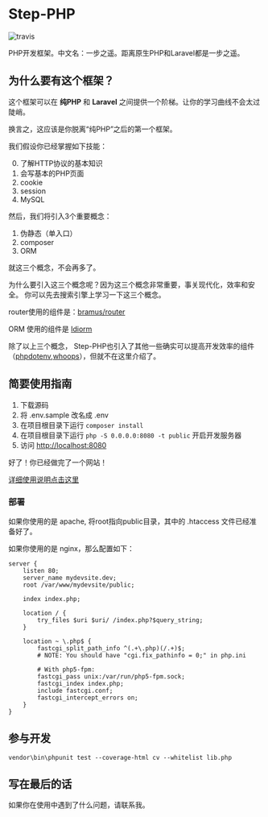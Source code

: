 # Step-PHP

![travis](https://travis-ci.com/picasso250/step-php.svg?branch=master)

PHP开发框架。中文名：一步之遥。距离原生PHP和Laravel都是一步之遥。

## 为什么要有这个框架？

这个框架可以在 **纯PHP** 和 **Laravel** 之间提供一个阶梯。让你的学习曲线不会太过陡峭。

换言之，这应该是你脱离“纯PHP”之后的第一个框架。

我们假设你已经掌握如下技能：

0. 了解HTTP协议的基本知识
0. 会写基本的PHP页面
1. cookie
2. session
3. MySQL

然后，我们将引入3个重要概念：

1. 伪静态（单入口）
2. composer
3. ORM

就这三个概念，不会再多了。

为什么要引入这三个概念呢？因为这三个概念非常重要，事关现代化，效率和安全。
你可以先去搜索引擎上学习一下这三个概念。

router使用的组件是：[bramus/router](https://github.com/bramus/router)

ORM 使用的组件是 [Idiorm](http://idiorm.readthedocs.io/en/latest/)

除了以上三个概念，
Step-PHP也引入了其他一些确实可以提高开发效率的组件（[phpdotenv](https://github.com/vlucas/phpdotenv),[whoops](https://github.com/filp/whoops)），但就不在这里介绍了。

## 简要使用指南

1. 下载源码
1. 将 .env.sample 改名成 .env
2. 在项目根目录下运行 `composer install`
2. 在项目根目录下运行 `php -S 0.0.0.0:8080 -t public` 开启开发服务器
3. 访问 [http://localhost:8080](http://localhost:8080)

好了！你已经做完了一个网站！

[详细使用说明点击这里](doc.md)

### 部署

如果你使用的是 apache, 将root指向public目录，其中的 .htaccess 文件已经准备好了。

如果你使用的是 nginx，那么配置如下：

    server {
        listen 80;
        server_name mydevsite.dev;
        root /var/www/mydevsite/public;

        index index.php;

        location / {
            try_files $uri $uri/ /index.php?$query_string;
        }

        location ~ \.php$ {
            fastcgi_split_path_info ^(.+\.php)(/.+)$;
            # NOTE: You should have "cgi.fix_pathinfo = 0;" in php.ini

            # With php5-fpm:
            fastcgi_pass unix:/var/run/php5-fpm.sock;
            fastcgi_index index.php;
            include fastcgi.conf;
            fastcgi_intercept_errors on;
        }
    }

## 参与开发

    vendor\bin\phpunit test --coverage-html cv --whitelist lib.php

## 写在最后的话

如果你在使用中遇到了什么问题，请联系我。
